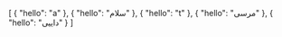 [
  {
    "hello": "a"
  },
  {
    "hello": "سلام"
  },
  {
    "hello": "t"
  },
  {
    "hello": "مرسی"
  },
  {
    "hello": "داییی"
  }
]
